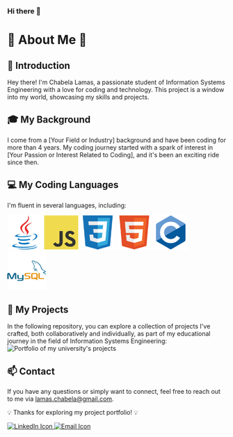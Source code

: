 ### Hi there 👋

# 🌟 About Me 🌟

## 🚀 Introduction

Hey there! I'm Chabela Lamas, a passionate student of Information Systems Engineering with a love for coding and technology. This project is a window into my world, showcasing my skills and projects.

## 🎓 My Background

I come from a [Your Field or Industry] background and have been coding for more than 4 years. My coding journey started with a spark of interest in [Your Passion or Interest Related to Coding], and it's been an exciting ride since then.

## 💻 My Coding Languages

I'm fluent in several languages, including:

<img src="https://github.com/devicons/devicon/blob/v2.15.1/icons/java/java-original.svg" alt="Java" width="80" height="80"> <img src="https://github.com/devicons/devicon/blob/v2.15.1/icons/javascript/javascript-original.svg" alt="JavaScript" width="80" height="80"> <img src="https://github.com/devicons/devicon/blob/v2.15.1/icons/css3/css3-original.svg" alt="CSS" width="80" height="80"> <img src="https://github.com/devicons/devicon/blob/v2.15.1/icons/html5/html5-original.svg" alt="HTML" width="80" height="80"> <img src="https://github.com/devicons/devicon/blob/v2.15.1/icons/c/c-original.svg" alt="C" width="80" height="80"> <img src="https://github.com/devicons/devicon/blob/v2.15.1/icons/mysql/mysql-original-wordmark.svg" alt="SQL" width="90" height="90">



## 🚀 My Projects

In the following repository, you can explore a collection of projects I've crafted, both collaboratively and individually, as part of my educational journey in the field of Information Systems Engineering: ![Portfolio of my university's projects](https://github.com/ChabelaLamas/Projects_UTN)


## 📫 Contact

If you have any questions or simply want to connect, feel free to reach out to me via lamas.chabela@gmail.com.

:bulb: Thanks for exploring my project portfolio! :bulb:

<a href="https://www.linkedin.com/in/chabela-maría-lamas-0801b828b">
  <img src="https://www.linkedin.com/favicon.ico" width="20" height="20" alt="LinkedIn Icon">
</a>
<a href="mailto:lamas.chabela@gmail.com">
  <img src="https://cdn-icons-png.flaticon.com/256/281/281769.png" width="20" height="20" alt="Email Icon">

</a>

